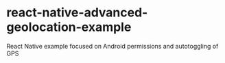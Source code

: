 # react-native-advanced-geolocation-example
React Native example focused on Android permissions and autotoggling of GPS
